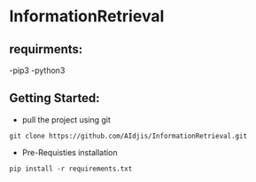 # InformationRetrieval

## requirments:
-pip3
-python3

## Getting Started:
- pull the project using git
```
git clone https://github.com/AIdjis/InformationRetrieval.git
   ```

- Pre-Requisties installation
```
pip install -r requirements.txt
   ```


